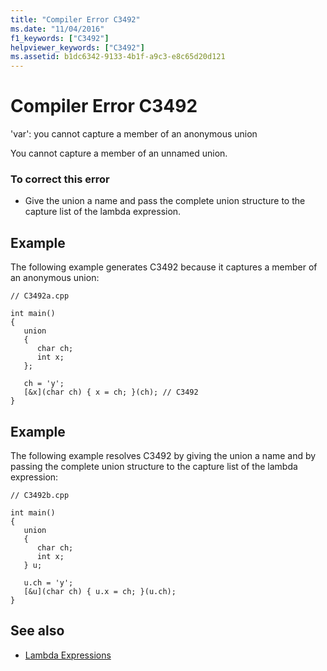 ```yaml
---
title: "Compiler Error C3492"
ms.date: "11/04/2016"
f1_keywords: ["C3492"]
helpviewer_keywords: ["C3492"]
ms.assetid: b1dc6342-9133-4b1f-a9c3-e8c65d20d121
---
```

# Compiler Error C3492

'var': you cannot capture a member of an anonymous union

You cannot capture a member of an unnamed union.

### To correct this error

- Give the union a name and pass the complete union structure to the capture list of the lambda expression.

## Example

The following example generates C3492 because it captures a member of an anonymous union:

```
// C3492a.cpp

int main()
{
   union
   {
      char ch;
      int x;
   };

   ch = 'y';
   [&x](char ch) { x = ch; }(ch); // C3492
}
```

## Example

The following example resolves C3492 by giving the union a name and by passing the complete union structure to the capture list of the lambda expression:

```
// C3492b.cpp

int main()
{
   union
   {
      char ch;
      int x;
   } u;

   u.ch = 'y';
   [&u](char ch) { u.x = ch; }(u.ch);
}
```

## See also

- [Lambda Expressions](../../cpp/lambda-expressions-in-cpp.md)
